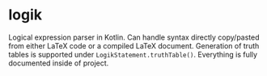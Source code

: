 # logik
Logical expression parser in Kotlin. 
Can handle syntax directly copy/pasted from either LaTeX code or a compiled LaTeX document.
Generation of truth tables is supported under `LogikStatement.truthTable()`.
Everything is fully documented inside of project.
